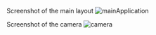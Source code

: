 Screenshot of the main layout
![mainApplication](https://github.com/reyalfre/capacitorCamera/assets/79906574/c01fe806-0da8-430f-8c74-2aa9394daa49)

Screenshot of the camera
![camera](https://github.com/reyalfre/capacitorCamera/assets/79906574/d88c2acb-9a7f-439b-9643-0f52cae9e90c)


